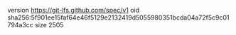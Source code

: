 version https://git-lfs.github.com/spec/v1
oid sha256:5f901ee15faf64e46f5129e2132419d5055980351bcda04a72f5c9c01794a3cc
size 2505
